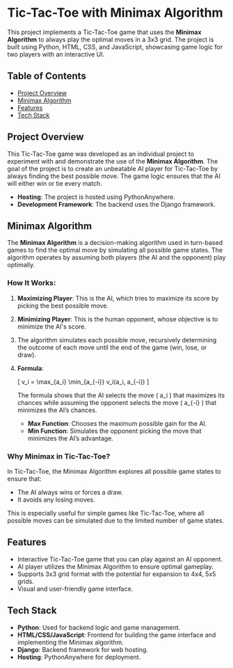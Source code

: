# Tic-Tac-Toe with Minimax Algorithm

This project implements a Tic-Tac-Toe game that uses the **Minimax Algorithm** to always play the optimal moves in a 3x3 grid. The project is built using Python, HTML, CSS, and JavaScript, showcasing game logic for two players with an interactive UI.

## Table of Contents
- [Project Overview](#project-overview)
- [Minimax Algorithm](#minimax-algorithm)
- [Features](#features)
- [Tech Stack](#tech-stack)


## Project Overview

This Tic-Tac-Toe game was developed as an individual project to experiment with and demonstrate the use of the **Minimax Algorithm**. The goal of the project is to create an unbeatable AI player for Tic-Tac-Toe by always finding the best possible move. The game logic ensures that the AI will either win or tie every match.

- **Hosting**: The project is hosted using PythonAnywhere.
- **Development Framework**: The backend uses the Django framework.

## Minimax Algorithm

The **Minimax Algorithm** is a decision-making algorithm used in turn-based games to find the optimal move by simulating all possible game states. The algorithm operates by assuming both players (the AI and the opponent) play optimally.

### How It Works:

1. **Maximizing Player**: This is the AI, which tries to maximize its score by picking the best possible move.
2. **Minimizing Player**: This is the human opponent, whose objective is to minimize the AI's score.
3. The algorithm simulates each possible move, recursively determining the outcome of each move until the end of the game (win, lose, or draw).
4. **Formula**:
   
   \[
   v_i = \max_{a_i} \min_{a_{-i}} v_i(a_i, a_{-i})
   \]
   
   The formula shows that the AI selects the move \( a_i \) that maximizes its chances while assuming the opponent selects the move \( a_{-i} \) that minimizes the AI’s chances.

   - **Max Function**: Chooses the maximum possible gain for the AI.
   - **Min Function**: Simulates the opponent picking the move that minimizes the AI’s advantage.

### Why Minimax in Tic-Tac-Toe?

In Tic-Tac-Toe, the Minimax Algorithm explores all possible game states to ensure that:
- The AI always wins or forces a draw.
- It avoids any losing moves.

This is especially useful for simple games like Tic-Tac-Toe, where all possible moves can be simulated due to the limited number of game states.

## Features

- Interactive Tic-Tac-Toe game that you can play against an AI opponent.
- AI player utilizes the Minimax Algorithm to ensure optimal gameplay.
- Supports 3x3 grid format with the potential for expansion to 4x4, 5x5 grids.
- Visual and user-friendly game interface.

## Tech Stack

- **Python**: Used for backend logic and game management.
- **HTML/CSS/JavaScript**: Frontend for building the game interface and implementing the Minimax algorithm.
- **Django**: Backend framework for web hosting.
- **Hosting**: PythonAnywhere for deployment.
